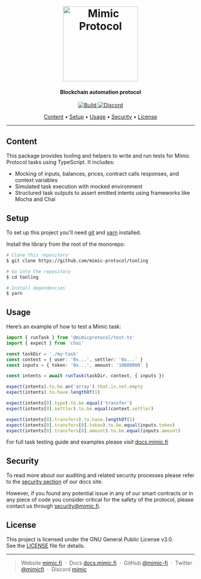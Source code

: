 <h1 align="center">
  <a href="https://mimic.fi"><img src="https://www.mimic.fi/logo.png" alt="Mimic Protocol" width="200"></a> 
</h1>

<h4 align="center">Blockchain automation protocol</h4>

<p align="center">
  <a href="https://github.com/mimic-protocol/tooling/actions/workflows/ci.yml">
    <img src="https://github.com/mimic-protocol/tooling/actions/workflows/ci.yml/badge.svg" alt="Build">
  </a>
  <a href="https://discord.mimic.fi">
    <img alt="Discord" src="https://img.shields.io/discord/989984112397922325">
  </a>
</p>

<p align="center">
  <a href="#content">Content</a> •
  <a href="#setup">Setup</a> •
  <a href="#usage">Usage</a> •
  <a href="#security">Security</a> •
  <a href="#license">License</a>
</p>

---

## Content 

This package provides tooling and helpers to write and run tests for Mimic Protocol tasks using TypeScript. It includes:

- Mocking of inputs, balances, prices, contract calls responses, and context variables
- Simulated task execution with mocked environment
- Structured task outputs to assert emitted intents using frameworks like Mocha and Chai

## Setup

To set up this project you'll need [git](https://git-scm.com) and [yarn](https://classic.yarnpkg.com) installed. 

Install the library from the root of the monorepo:

```bash
# Clone this repository
$ git clone https://github.com/mimic-protocol/tooling

# Go into the repository
$ cd tooling

# Install dependencies
$ yarn
```

## Usage

Here’s an example of how to test a Mimic task:

```ts
import { runTask } from '@mimicprotocol/test-ts'
import { expect } from 'chai'

const taskDir = './my-task'
const context = { user: '0x...', settler: '0x...' }
const inputs = { token: '0x...', amount: '10000000' }

const intents = await runTask(taskDir, context, { inputs })

expect(intents).to.be.an('array').that.is.not.empty
expect(intents).to.have.lengthOf(1)

expect(intents[0].type).to.be.equal('transfer')
expect(intents[0].settler).to.be.equal(context.settler)

expect(intents[0].transfers).to.have.lengthOf(1)
expect(intents[0].transfers[0].token).to.be.equal(inputs.token)
expect(intents[0].transfers[0].amount).to.be.equal(inputs.amount)
```

For full task testing guide and examples please visit [docs.mimic.fi](https://docs.mimic.fi/)

## Security

To read more about our auditing and related security processes please refer to the [security section](https://docs.mimic.fi/miscellaneous/security) of our docs site.

However, if you found any potential issue in any of our smart contracts or in any piece of code you consider critical
for the safety of the protocol, please contact us through <a href="mailto:security@mimic.fi">security@mimic.fi</a>.

## License

This project is licensed under the GNU General Public License v3.0.  
See the [LICENSE](../../LICENSE) file for details.


---

> Website [mimic.fi](https://mimic.fi) &nbsp;&middot;&nbsp;
> Docs [docs.mimic.fi](https://docs.mimic.fi) &nbsp;&middot;&nbsp;
> GitHub [@mimic-fi](https://github.com/mimic-fi) &nbsp;&middot;&nbsp;
> Twitter [@mimicfi](https://twitter.com/mimicfi) &nbsp;&middot;&nbsp;
> Discord [mimic](https://discord.mimic.fi)

